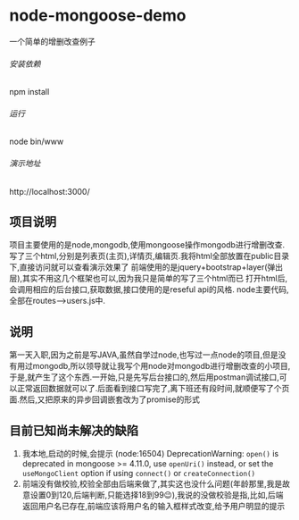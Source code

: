 # node-mongoose-demo
一个简单的增删改查例子
###### 安装依赖
npm install
###### 运行
node bin/www
###### 演示地址
http://localhost:3000/

## 项目说明
项目主要使用的是node,mongodb,使用mongoose操作mongodb进行增删改查.
写了三个html,分别是列表页(主页),详情页,编辑页.我将html全部放置在public目录下,直接访问就可以查看演示效果了
前端使用的是jquery+bootstrap+layer(弹出层),其实不用这几个框架也可以,因为我只是简单的写了三个html而已
打开html后,会调用相应的后台接口,获取数据,接口使用的是reseful api的风格.
node主要代码,全部在routes-->users.js中.

## 说明
第一天入职,因为之前是写JAVA,虽然自学过node,也写过一点node的项目,但是没有用过mongodb,所以领导就让我写个用node对mongodb进行增删改查的小项目,于是,就产生了这个东西.一开始,只是先写后台接口的,然后用postman调试接口,可以正常返回数据就可以了.后面看到接口写完了,离下班还有段时间,就顺便写了个页面.然后,又把原来的异步回调嵌套改为了promise的形式

## 目前已知尚未解决的缺陷
1. 我本地,启动的时候,会提示
(node:16504) DeprecationWarning: `open()` is deprecated in mongoose >= 4.11.0, use `openUri()` instead, or set the `useMongoClient` option if using `connect()` or `createConnection()`
2. 前端没有做校验,校验全部由后端来做了,其实这也没什么问题(年龄那里,我是故意设置0到120,后端判断,只能选择18到99😉),我说的没做校验是指,比如,后端返回用户名已存在,前端应该将用户名的输入框样式改变,给予用户明显的提示
